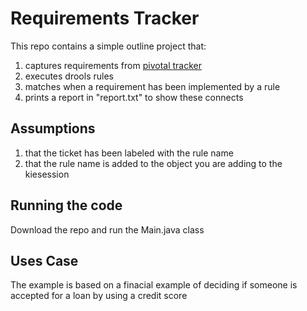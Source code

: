 # Requirements Tracker

This repo contains a simple outline project that:
1) captures requirements from [pivotal tracker](https://www.pivotaltracker.com/)
2) executes drools rules
3) matches when a requirement has been implemented by a rule
4) prints a report in "report.txt" to show these connects

## Assumptions

1) that the ticket has been labeled with the rule name 
2) that the rule name is added to the object you are adding to the kiesession

## Running the code

Download the repo and run the Main.java class

## Uses Case

The example is based on a finacial example of deciding if someone is accepted for a loan by using a credit score
